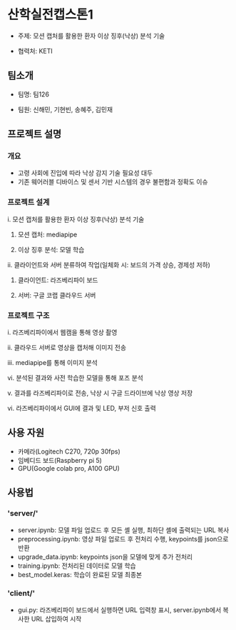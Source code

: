 # 산학실전캡스톤1

- 주제: 모션 캡처를 활용한 환자 이상 징후(낙상) 분석 기술

- 협력처: KETI



## 팀소개

- 팀명: 팀126

- 팀원: 신해민, 기현빈, 송혜주, 김민재


## 프로젝트 설명

### 개요

- 고령 사회에 진입에 따라 낙상 감지 기술 필요성 대두
- 기존 웨어러블 디바이스 및 센서 기반 시스템의 경우 불편함과 정확도 이슈

### 프로젝트 설계

i. 모션 캡처를 활용한 환자 이상 징후(낙상) 분석 기술

1. 모션 캡처: mediapipe

2. 이상 징후 분석: 모델 학습

ii. 클라이언트와 서버 분류하여 작업(일체화 시: 보드의 가격 상승, 경제성 저하)

1. 클라이언트: 라즈베리파이 보드

2. 서버: 구글 코랩 클라우드 서버

### 프로젝트 구조

i. 라즈베리파이에서 웹캠을 통해 영상 촬영

ii. 클라우드 서버로 영상을 캡처해 이미지 전송

iii. mediapipe를 통해 이미지 분석

vi. 분석된 결과와 사전 학습한 모델을 통해 포즈 분석

v. 결과를 라즈베리파이로 전송, 낙상 시 구글 드라이브에 낙상 영상 저장

vi. 라즈베리파이에서 GUI에 결과 및 LED, 부저 신호 출력

## 사용 자원

- 카메라(Logitech C270, 720p 30fps)
- 임베디드 보드(Raspberry pi 5)
- GPU(Google colab pro, A100 GPU)



## 사용법

### 'server/'
- server.ipynb: 모델 파일 업로드 후 모든 셸 실행, 최하단 셸에 출력되는 URL 복사
- preprocessing.ipynb: 영상 파일 업로드 후 전처리 수행, keypoints를 json으로 반환
- upgrade_data.ipynb: keypoints json을 모델에 맞게 추가 전처리
- training.ipynb: 전처리된 데이터로 모델 학습
- best_model.keras: 학습이 완료된 모델 최종본


### 'client/'
- gui.py: 라즈베리파이 보드에서 실행하면 URL 입력창 표시, server.ipynb에서 복사한 URL 삽입하여 시작
